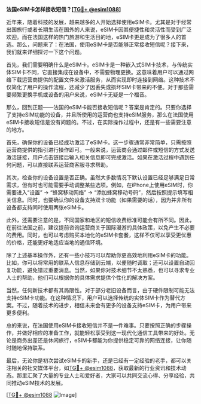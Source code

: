 **法国eSIM卡怎样接收短信？[[TG💪+ @esim1088](https://t.me/s/esim1088)]**

近年来，随着科技的发展，越来越多的人开始选择使用eSIM卡。尤其是对于经常出国旅行或者长期生活在国外的人来说，eSIM卡因其便捷性和灵活性而受到广泛欢迎。而在法国这样的热门旅游和生活目的地，eSIM卡更是成为了很多人的首选。那么，问题来了：在法国，使用eSIM卡是否能够正常接收短信呢？接下来，我们就来详细探讨一下这个问题。

首先，我们需要明确什么是eSIM卡。eSIM卡是一种嵌入式SIM卡技术，与传统实体SIM卡不同，它直接集成在设备中，不需要物理更换。这意味着用户可以通过网络下载运营商提供的配置文件来激活服务，从而实现即时连接到网络。这种技术不仅简化了用户的操作流程，还减少了因丢失或损坏SIM卡带来的不便。对于那些需要频繁更换手机或设备的用户来说，eSIM卡无疑是一个福音。

那么，回到正题——法国的eSIM卡能否接收短信呢？答案是肯定的。只要你选择了支持eSIM功能的设备，并且所使用的运营商也支持eSIM服务，那么在法国使用eSIM卡接收短信是没有问题的。不过，在实际操作过程中，还是有一些需要注意的地方。

首先，确保你的设备已经成功激活了eSIM卡。这一步骤通常非常简单，只需按照运营商提供的指引进行操作即可。一般来说，运营商会通过邮件或短信的方式发送激活链接，用户点击链接后输入相关信息即可完成激活。如果在激活过程中遇到任何问题，可以直接联系运营商客服寻求帮助。

其次，检查你的设备设置是否正确。虽然大多数情况下默认设置已经足够满足日常需求，但有时也可能需要手动调整某些选项。例如，在iPhone上使用eSIM时，你需要进入“设置” -> “蜂窝移动网络” -> “添加蜂窝移动号码”，然后按照提示填写相关信息。同时，也要确认你的设备支持双卡功能（如果需要的话），因为并非所有设备都支持同时使用两张eSIM卡。

此外，还需要注意的是，不同国家和地区的短信收费标准可能会有所不同。因此，在前往法国之前，建议提前咨询运营商关于国际漫游的具体政策，以免产生不必要的费用。同时，也可以考虑购买本地化的eSIM卡套餐，这样不仅可以享受更优惠的价格，还能更好地适应当地的通信环境。

除了上述基本操作外，还有一些小技巧可以帮助你更高效地利用eSIM卡的功能。比如，你可以将常用的联系人信息存储到云端，以便随时调取；还可以设置自动回复功能，避免错过重要消息。当然，如果你对技术细节不太熟悉，也可以寻求专业人士的帮助，他们可以根据你的具体需求提供个性化的解决方案。

当然，任何新技术都有其局限性。对于部分老旧设备而言，由于硬件限制可能无法支持eSIM卡功能。在这种情况下，用户可以选择传统的实体SIM卡作为替代方案。不过，随着技术的进步，相信未来会有更多的设备支持eSIM卡，为用户带来更多便利。

总的来说，在法国使用eSIM卡接收短信并不是一件难事。只要按照正确的步骤操作，并做好相应的准备工作，就能轻松享受到这一现代化通信工具带来的好处。无论是商务出差还是休闲旅行，eSIM卡都能为你提供稳定可靠的网络连接，让你随时随地保持联系。

最后，无论你是初次尝试eSIM卡的新手，还是已经有一定经验的老手，都可以关注相关的社交媒体平台，如[TG💪+ @esim1088](https://t.me/s/esim1088)，获取最新的行业资讯和技术动态。那里汇聚了大量的专业人士和爱好者，大家可以共同交流心得、分享经验，共同推动eSIM技术的发展。

[[TG💪+ @esim1088](https://t.me/s/esim1088) ![Image](https://i.postimg.cc/4NQfJmqS/Snipaste-2025-05-13-00-14-12.png)]